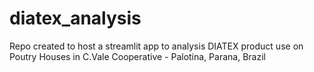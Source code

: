 # diatex_analysis
Repo created to host a streamlit app to analysis DIATEX product use on Poutry Houses in C.Vale Cooperative - Palotina, Parana, Brazil
